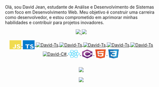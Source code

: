 Olá, sou David Jean, estudante de Análise e Desenvolvimento de Sistemas com foco em Desenvolvimento Web. Meu objetivo é construir uma carreira como desenvolvedor, e estou comprometido em aprimorar minhas habilidades e contribuir para projetos inovadores.
<div align="center">
  <a href="https://github.com/Davidjean23reis">
  <img height="140em" src="https://github-readme-stats.vercel.app/api?username=Davidjean23reis&show_icons=false&theme=dark&include_all_commits=true&count_private=true"/>
  <img height="140em" src="https://github-readme-stats.vercel.app/api/top-langs/?username=Davidjean23reis&layout=compact&langs_count=7&theme=dark"/>
<div>
<div style="display: inline_block"><br>
  <img align="center" alt="David-js" height="30" width="40" src="https://raw.githubusercontent.com/devicons/devicon/master/icons/javascript/javascript-plain.svg">
  <img align="center" alt="David-Ts" height="30" width="40" src="https://raw.githubusercontent.com/devicons/devicon/master/icons/typescript/typescript-plain.svg">
  <img align="center" alt="David-Ts" height="30" width="40" src="https://cdn.jsdelivr.net/gh/devicons/devicon/icons/git/git-original.svg" />
  <img align="center" alt="David-Ts" height="30" width="40" src="https://cdn.jsdelivr.net/gh/devicons/devicon/icons/docker/docker-original.svg" />
  <img align="center" alt="David-Ts" height="30" width="40"  src="https://cdn.jsdelivr.net/gh/devicons/devicon/icons/kubernetes/kubernetes-plain.svg" />
  <img align="center" alt="David-Ts" height="30" width="40"src="https://cdn.jsdelivr.net/gh/devicons/devicon/icons/mongodb/mongodb-original.svg" />
  <img align="center" alt="David-Ts" height="30" width="40"src="https://cdn.jsdelivr.net/gh/devicons/devicon/icons/vscode/vscode-original.svg" />
  <img align="center" alt="David-C#" height="30" width="40"src="https://cdn.jsdelivr.net/gh/devicons/devicon/icons/adonisjs/adonisjs-original.svg" />
 <img align="center" alt="David-React" height="30" width="40" src="https://raw.githubusercontent.com/devicons/devicon/master/icons/react/react-original.svg">
<img align="center" alt="David-Csharp" height="30" width="40" src="https://raw.githubusercontent.com/devicons/devicon/master/icons/csharp/csharp-original.svg">    <img align="center" alt="David-HTML" height="30" width="40" src="https://raw.githubusercontent.com/devicons/devicon/master/icons/html5/html5-original.svg">
  <img align="center" alt="David-CSS" height="30" width="40" src="https://raw.githubusercontent.com/devicons/devicon/master/icons/css3/css3-original.svg">   
          
          
          

          
          
                                                      
          
</div>
  
  ##
 
<div> 
 
  <a href="https://www.linkedin.com/in/david-jean-reis-de-oliveira-3682a2248/" target="_blank"><img src="https://img.shields.io/badge/-LinkedIn-%230077B5?style=for-the-badge&logo=linkedin&logoColor=white" target="_blank"></a>  
   
  <a href="https://api.whatsapp.com/send?phone=5524992241560&text=Ol%C3%A1%20Mundo" target="_blank"><img src="https://img.shields.io/badge/WhatsApp-25D366?style=for-the-badge&logo=whatsapp&logoColor=white" target="_blank"></a>  
                                                                                                              

